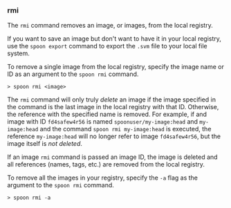 ### rmi

The `rmi` command removes an image, or images, from the local registry. 

If you want to save an image but don't want to have it in your local registry, use the `spoon export` command to export the `.svm` file to your local file system. 

To remove a single image from the local registry, specify the image name or ID as an argument to the `spoon rmi` command. 

	> spoon rmi <image>

The `rmi` command will only truly *delete* an image if the image specified in the command is the last image in the local registry with that ID. Otherwise, the reference with the specified name is removed. For example, if and image with ID `fd4safew4r56` is named `spoonuser/my-image:head` and `my-image:head` and the command `spoon rmi my-image:head` is executed, the reference `my-image:head` will no longer refer to image `fd4safew4r56`, but the image itself is *not deleted*. 

If an image `rmi` command is passed an image ID, the image is deleted and all references (names, tags, etc.) are removed from the local registry. 

To remove all the images in your registry, specify the `-a` flag as the argument to the `spoon rmi` command. 

	> spoon rmi -a